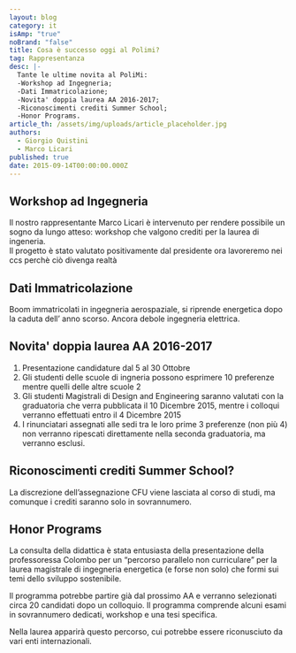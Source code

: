 ```yaml
---
layout: blog
category: it
isAmp: "true"
noBrand: "false"
title: Cosa è successo oggi al Polimi?
tag: Rappresentanza
desc: |-
  Tante le ultime novita al PoliMi:
  -Workshop ad Ingegneria;
  -Dati Immatricolazione;
  -Novita' doppia laurea AA 2016-2017;
  -Riconoscimenti crediti Summer School;
  -Honor Programs.
article_th: /assets/img/uploads/article_placeholder.jpg
authors:
  - Giorgio Quistini
  - Marco Licari
published: true
date: 2015-09-14T00:00:00.000Z
---
```


Workshop ad Ingegneria
----------------------

Il nostro rappresentante Marco Licari è intervenuto per rendere possibile un sogno da lungo atteso: workshop che valgono crediti per la laurea di ingeneria.  
Il progetto è stato valutato positivamente dal presidente ora lavoreremo nei ccs perchè ciò divenga realtà

Dati Immatricolazione
---------------------

Boom immatricolati in ingegneria aerospaziale, si riprende energetica dopo la caduta dell’ anno scorso. Ancora debole ingegneria elettrica.

Novita' doppia laurea AA 2016-2017
----------------------------------

1.  Presentazione candidature dal 5 al 30 Ottobre
2.  Gli studenti delle scuole di ingneria possono esprimere 10 preferenze mentre quelli delle altre scuole 2
3.  Gli studenti Magistrali di Design and Engineering saranno valutati con la graduatoria che verra pubblicata il 10 Dicembre 2015, mentre i colloqui verranno effettuati entro il 4 Dicembre 2015
4.  I rinunciatari assegnati alle sedi tra le loro prime 3 preferenze (non più 4) non verranno ripescati direttamente nella seconda graduatoria, ma verranno esclusi.

Riconoscimenti crediti Summer School?
-------------------------------------

La discrezione dell’assegnazione CFU viene lasciata al corso di studi, ma comunque i crediti saranno solo in sovrannumero.

Honor Programs
--------------

La consulta della didattica è stata entusiasta della presentazione della professoressa Colombo per un “percorso parallelo non curriculare” per la laurea magistrale di ingegneria energetica (e forse non solo) che formi sui temi dello sviluppo sostenibile.

Il programma potrebbe partire già dal prossimo AA e verranno selezionati circa 20 candidati dopo un colloquio. Il programma comprende alcuni esami in sovrannumero dedicati, workshop e una tesi specifica.

Nella laurea apparirà questo percorso, cui potrebbe essere riconusciuto da vari enti internazionali.
